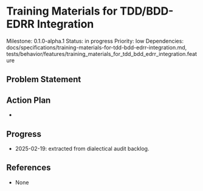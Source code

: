 # Training Materials for TDD/BDD-EDRR Integration
Milestone: 0.1.0-alpha.1
Status: in progress
Priority: low
Dependencies: docs/specifications/training-materials-for-tdd-bdd-edrr-integration.md, tests/behavior/features/training_materials_for_tdd_bdd_edrr_integration.feature

## Problem Statement
<description>


## Action Plan
- <tasks>

## Progress
- 2025-02-19: extracted from dialectical audit backlog.

## References
- None
